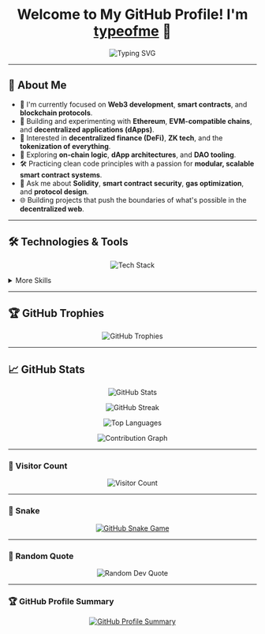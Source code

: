 <h1 align="center">Welcome to My GitHub Profile! I'm <a href="https://github.com/typeofme" target="_blank">typeofme</a> 👋</h1>

<p align="center">
  <img src="https://readme-typing-svg.herokuapp.com?font=Fira+Code&size=28&pause=1000&color=F75C7E&center=true&width=500&lines=Web3+Developer;Solidity+Engineer;Blockchain+Enthusiast;Building+Decentralized+Futures" alt="Typing SVG" />
</p>

---

## 🚀 About Me

- 🌱 I'm currently focused on **Web3 development**, **smart contracts**, and **blockchain protocols**.  
- 🔗 Building and experimenting with **Ethereum**, **EVM-compatible chains**, and **decentralized applications (dApps)**.  
- 🔭 Interested in **decentralized finance (DeFi)**, **ZK tech**, and the **tokenization of everything**.  
- 🧠 Exploring **on-chain logic**, **dApp architectures**, and **DAO tooling**.  
- 🛠️ Practicing clean code principles with a passion for **modular, scalable smart contract systems**.  
- 💬 Ask me about **Solidity**, **smart contract security**, **gas optimization**, and **protocol design**.  
- 🌐 Building projects that push the boundaries of what's possible in the **decentralized web**.

---

## 🛠️ Technologies & Tools

<p align="center">
  <img src="https://skillicons.dev/icons?i=solidity,js,ts,nodejs,nextjs,react,postgres,mongodb,redis,linux,git,github,docker,ipfs,rust,aws&theme=dark" alt="Tech Stack" />
</p>

<details>
  <summary>More Skills</summary>
  
  ### Languages
  ![Solidity](https://img.shields.io/badge/-Solidity-363636?style=flat-square&logo=solidity&logoColor=white)
  ![JavaScript](https://img.shields.io/badge/-JavaScript-F7DF1E?style=flat-square&logo=javascript&logoColor=black)
  ![TypeScript](https://img.shields.io/badge/-TypeScript-007ACC?style=flat-square&logo=typescript&logoColor=white)
  ![Rust](https://img.shields.io/badge/-Rust-000000?style=flat-square&logo=rust&logoColor=white)
  ![Go](https://img.shields.io/badge/-Go-00ADD8?style=flat-square&logo=go&logoColor=white)
  
  ### Web3 & Protocols
  ![Hardhat](https://img.shields.io/badge/-Hardhat-181717?style=flat-square&logo=ethereum&logoColor=white)
  ![Foundry](https://img.shields.io/badge/-Foundry-black?style=flat-square)
  ![IPFS](https://img.shields.io/badge/-IPFS-65C2CB?style=flat-square&logo=ipfs&logoColor=white)
  ![Ethers.js](https://img.shields.io/badge/-ethers.js-3C3C3D?style=flat-square)
  
  ### DevOps & Infra
  ![Docker](https://img.shields.io/badge/-Docker-2496ED?style=flat-square&logo=docker&logoColor=white)
  ![GitHub Actions](https://img.shields.io/badge/-GitHub_Actions-2088FF?style=flat-square&logo=github-actions&logoColor=white)
  ![AWS](https://img.shields.io/badge/-AWS-232F3E?style=flat-square&logo=amazon-aws&logoColor=white)
</details>

---

## 🏆 GitHub Trophies

<p align="center">
  <img src="https://github-trophies.vercel.app/?username=typeofme&theme=radical&no-frame=false&no-bg=true&margin-w=5" alt="GitHub Trophies" />
</p>

---

## 📈 GitHub Stats

<p align="center">
  <img src="https://github-readme-stats.vercel.app/api?username=typeofme&show_icons=true&theme=radical&count_private=true&include_all_commits=true&hide_border=true" alt="GitHub Stats" />
</p>

<p align="center">
  <img src="https://github-readme-streak-stats.herokuapp.com?user=typeofme&theme=radical&date_format=M%20j%5B%2C%20Y%5D&hide_border=true" alt="GitHub Streak" />
</p>

<p align="center">
  <img src="https://github-readme-stats.vercel.app/api/top-langs/?username=typeofme&layout=compact&theme=radical&hide_border=true&langs_count=8" alt="Top Languages" />
</p>

<!-- Activity Graph -->
<p align="center">
  <img src="https://github-readme-activity-graph.vercel.app/graph?username=typeofme&theme=radical&hide_border=true" alt="Contribution Graph" />
</p>

---

### 👀 Visitor Count
<p align="center">
  <img src="https://profile-counter.glitch.me/typeofme/count.svg" alt="Visitor Count" />
</p>

---

### 🐍 Snake
<p align="center">
  <a href="https://github.com/typeofme">
    <img src="https://raw.githubusercontent.com/typeofme/snake/refs/heads/output/github-contribution-grid-snake-dark.svg" alt="GitHub Snake Game" />
  </a>
</p>

---

### 📝 Random Quote
<p align="center">
  <img src="https://quotes-github-readme.vercel.app/api?type=horizontal&theme=radical" alt="Random Dev Quote" />
</p>

---

### 🏆 GitHub Profile Summary

<p align="center">
  <a href="https://github.com/typeofme">
    <img src="https://github-profile-summary-cards.vercel.app/api/cards/profile-details?username=typeofme&theme=radical" alt="GitHub Profile Summary" />
  </a>
</p>
